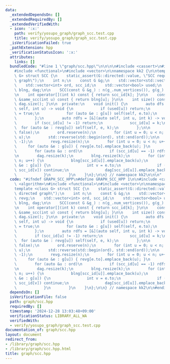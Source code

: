 ```yaml
---
data:
  _extendedDependsOn: []
  _extendedRequiredBy: []
  _extendedVerifiedWith:
  - icon: ':x:'
    path: verify/yosupo_graph/graph_scc.test.cpp
    title: verify/yosupo_graph/graph_scc.test.cpp
  _isVerificationFailed: true
  _pathExtension: hpp
  _verificationStatusIcon: ':x:'
  attributes:
    links: []
  bundledCode: "#line 1 \"graph/scc.hpp\"\n\n\n\n#include <cassert>\n#include <algorithm>\n\
    #include <functional>\n#include <vector>\n\nnamespace kk2 {\n\ntemplate <class\
    \ G> struct SCC {\n    static_assert(G::directed::value, \"SCC requires directed\
    \ graph\");\n    int n;\n    const G &g;\n    std::vector<std::vector<int>> revg;\n\
    \    std::vector<int> ord, scc_id;\n    std::vector<bool> used;\n    std::vector<std::vector<int>>\
    \ blng, dag;\n\n    SCC(const G &g_) : n(g_.num_vertices()), g(g_) { init(); }\n\
    \n    int operator[](int k) const { return scc_id[k]; }\n\n    const std::vector<int>\
    \ &same_scc(int u) const { return blng[u]; }\n\n    int size() const { return\
    \ dag.size(); }\n\n  private:\n    void init() {\n        auto dfs = [&](auto\
    \ self, int u) -> void {\n            if (used[u]) return;\n            used[u]\
    \ = true;\n            for (auto &e : g[u]) self(self, e.to);\n            ord.emplace_back(u);\n\
    \        };\n        auto rdfs = [&](auto self, int u, int k) -> void {\n    \
    \        if (scc_id[u] != -1) return;\n            scc_id[u] = k;\n          \
    \  for (auto &e : revg[u]) self(self, e, k);\n        };\n\n        used.resize(n,\
    \ false);\n        ord.reserve(n);\n        for (int u = 0; u < n; u++) dfs(dfs,\
    \ u);\n        std::reverse(std::begin(ord), std::end(ord));\n\n        scc_id.resize(n,\
    \ -1);\n        revg.resize(n);\n        for (int u = 0; u < n; u++)\n       \
    \     for (auto &e : g[u]) { revg[e.to].emplace_back(u); }\n        int k = 0;\n\
    \        for (auto &u : ord)\n            if (scc_id[u] == -1) rdfs(rdfs, u, k++);\n\
    \n        dag.resize(k);\n        blng.resize(k);\n        for (int u = 0; u <\
    \ n; u++) {\n            blng[scc_id[u]].emplace_back(u);\n            for (auto\
    \ &e : g[u]) {\n                int v = e.to;\n                if (scc_id[u] ==\
    \ scc_id[v]) continue;\n                dag[scc_id[u]].emplace_back(scc_id[v]);\n\
    \            }\n        }\n    }\n};\n\n} // namespace kk2\n\n\n"
  code: "#ifndef GRAPH_SCC_HPP\n#define GRAPH_SCC_HPP 1\n\n#include <cassert>\n#include\
    \ <algorithm>\n#include <functional>\n#include <vector>\n\nnamespace kk2 {\n\n\
    template <class G> struct SCC {\n    static_assert(G::directed::value, \"SCC requires\
    \ directed graph\");\n    int n;\n    const G &g;\n    std::vector<std::vector<int>>\
    \ revg;\n    std::vector<int> ord, scc_id;\n    std::vector<bool> used;\n    std::vector<std::vector<int>>\
    \ blng, dag;\n\n    SCC(const G &g_) : n(g_.num_vertices()), g(g_) { init(); }\n\
    \n    int operator[](int k) const { return scc_id[k]; }\n\n    const std::vector<int>\
    \ &same_scc(int u) const { return blng[u]; }\n\n    int size() const { return\
    \ dag.size(); }\n\n  private:\n    void init() {\n        auto dfs = [&](auto\
    \ self, int u) -> void {\n            if (used[u]) return;\n            used[u]\
    \ = true;\n            for (auto &e : g[u]) self(self, e.to);\n            ord.emplace_back(u);\n\
    \        };\n        auto rdfs = [&](auto self, int u, int k) -> void {\n    \
    \        if (scc_id[u] != -1) return;\n            scc_id[u] = k;\n          \
    \  for (auto &e : revg[u]) self(self, e, k);\n        };\n\n        used.resize(n,\
    \ false);\n        ord.reserve(n);\n        for (int u = 0; u < n; u++) dfs(dfs,\
    \ u);\n        std::reverse(std::begin(ord), std::end(ord));\n\n        scc_id.resize(n,\
    \ -1);\n        revg.resize(n);\n        for (int u = 0; u < n; u++)\n       \
    \     for (auto &e : g[u]) { revg[e.to].emplace_back(u); }\n        int k = 0;\n\
    \        for (auto &u : ord)\n            if (scc_id[u] == -1) rdfs(rdfs, u, k++);\n\
    \n        dag.resize(k);\n        blng.resize(k);\n        for (int u = 0; u <\
    \ n; u++) {\n            blng[scc_id[u]].emplace_back(u);\n            for (auto\
    \ &e : g[u]) {\n                int v = e.to;\n                if (scc_id[u] ==\
    \ scc_id[v]) continue;\n                dag[scc_id[u]].emplace_back(scc_id[v]);\n\
    \            }\n        }\n    }\n};\n\n} // namespace kk2\n\n#endif // GRAPH_SCC_HPP\n"
  dependsOn: []
  isVerificationFile: false
  path: graph/scc.hpp
  requiredBy: []
  timestamp: '2024-12-28 13:03:48+09:00'
  verificationStatus: LIBRARY_ALL_WA
  verifiedWith:
  - verify/yosupo_graph/graph_scc.test.cpp
documentation_of: graph/scc.hpp
layout: document
redirect_from:
- /library/graph/scc.hpp
- /library/graph/scc.hpp.html
title: graph/scc.hpp
---
```

